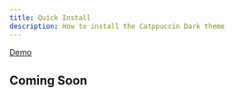 ```yaml
---
title: Quick Install
description: How to install the Catppuccin Dark theme
---
```


[Demo](https://catppuccindark-demo.astro-ghostcms.xyz/)

## Coming Soon